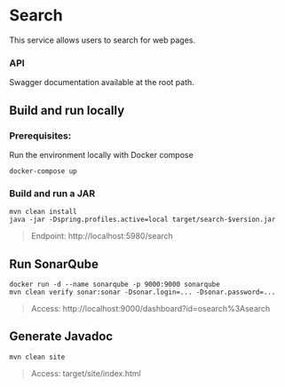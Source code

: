 # Search
This service allows users to search for web pages.


### API
Swagger documentation available at the root path.


## Build and run locally
### Prerequisites:
Run the environment locally with Docker compose
```
docker-compose up
```  

### Build and run a JAR
```            
mvn clean install
java -jar -Dspring.profiles.active=local target/search-$version.jar
```
> Endpoint: http://localhost:5980/search


## Run SonarQube
```  
docker run -d --name sonarqube -p 9000:9000 sonarqube
mvn clean verify sonar:sonar -Dsonar.login=... -Dsonar.password=...
```  
> Access: http://localhost:9000/dashboard?id=osearch%3Asearch


## Generate Javadoc
```            
mvn clean site
```
> Access: target/site/index.html 